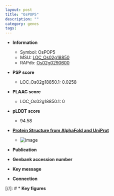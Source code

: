 ```yaml
---
layout: post
title: "OsPOP5"
description: ""
category: genes
tags: 
---
```


* **Information**  
    + Symbol: OsPOP5  
    + MSU: [LOC_Os02g18850](http://rice.plantbiology.msu.edu/cgi-bin/ORF_infopage.cgi?orf=LOC_Os02g18850)  
    + RAPdb: [Os02g0290600](http://rapdb.dna.affrc.go.jp/viewer/gbrowse_details/irgsp1?name=Os02g0290600)  

* **PSP score**  
    + LOC_Os02g18850.1: 0.0258 

* **PLAAC score**  
    + LOC_Os02g18850.1: 0 

* **pLDDT score**
    + 94.58

* **[Protein Structure from AlphaFold and UniProt](https://www.uniprot.org/uniprotkb/Q6K880/entry#structure)**
    + ![image](https://ricepsp.github.io/images/Q6/AF-Q6K880-F1.png)

* **Publication**  

* **Genbank accession number**  

* **Key message**  

* **Connection**  

[//]: # * **Key figures**  


